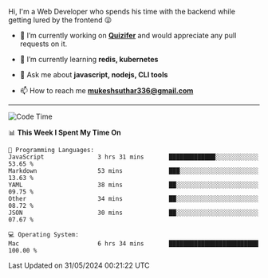 Hi, I'm a Web Developer who spends his time with the backend while getting lured by the frontend 😜

- 🔭 I’m currently working on **[Quizifer](https://github.com/SutharMukesh/Quizifer/)** and would appreciate any pull requests on it.

- 🌱 I’m currently learning **redis, kubernetes**

- 💬 Ask me about **javascript, nodejs, CLI tools**

- 📫 How to reach me **mukeshsuthar336@gmail.com**

---
<!--START_SECTION:waka-->
![Code Time](http://img.shields.io/badge/Code%20Time-2%2C979%20hrs%201%20min-blue)

📊 **This Week I Spent My Time On** 

```text
💬 Programming Languages: 
JavaScript               3 hrs 31 mins       █████████████░░░░░░░░░░░░   53.65 % 
Markdown                 53 mins             ███░░░░░░░░░░░░░░░░░░░░░░   13.63 % 
YAML                     38 mins             ██░░░░░░░░░░░░░░░░░░░░░░░   09.75 % 
Other                    34 mins             ██░░░░░░░░░░░░░░░░░░░░░░░   08.72 % 
JSON                     30 mins             ██░░░░░░░░░░░░░░░░░░░░░░░   07.67 % 

💻 Operating System: 
Mac                      6 hrs 34 mins       █████████████████████████   100.00 % 
```


 Last Updated on 31/05/2024 00:21:22 UTC
<!--END_SECTION:waka-->
